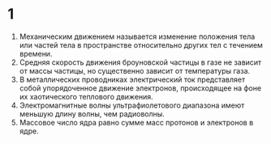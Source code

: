 # 1
1) Механическим движением называется изменение положения тела или частей тела в пространстве относительно других тел с течением времени.
2) Средняя скорость движения броуновской частицы в газе не зависит от массы частицы, но существенно зависит от температуры газа.
3) В металлических проводниках электрический ток представляет собой упорядоченное движение электронов, происходящее на фоне их хаотического теплового движения.
4) Электромагнитные волны ультрафиолетового диапазона имеют меньшую длину волны, чем радиоволны.
5) Массовое число ядра равно сумме масс протонов и электронов в ядре.

